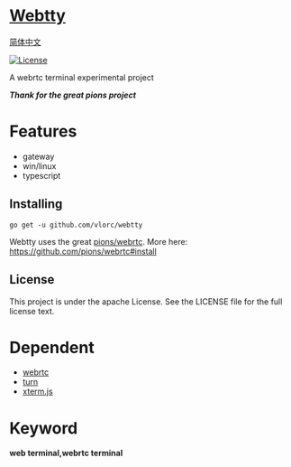 # [Webtty](https://github.com/vlorc/webtty)

[简体中文](https://github.com/vlorc/webtty/blob/master/README_CN.md)

[![License](https://img.shields.io/:license-apache-blue.svg)](https://opensource.org/licenses/Apache-2.0)

A webrtc terminal experimental project

***Thank for the great pions project***

# Features
+ gateway
+ win/linux
+ typescript

## Installing
	go get -u github.com/vlorc/webtty

Webtty uses the great [pions/webrtc](https://github.com/pions/webrtc). More here: https://github.com/pions/webrtc#install

## License

This project is under the apache License. See the LICENSE file for the full license text.

# Dependent
+ [webrtc](https://github.com/pions/webrtc)
+ [turn](https://github.com/vlorc/turn)
+ [xterm.js](https://github.com/xtermjs/xterm.js)

# Keyword

**web terminal,webrtc terminal**
